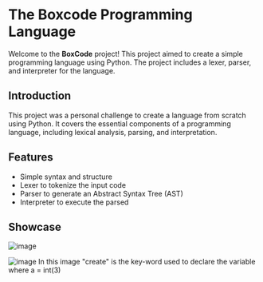 # The Boxcode Programming Language

Welcome to the **BoxCode** project! This project aimed to create a simple programming language using Python. The project includes a lexer, parser, and interpreter for the language.

## Introduction
This project was a personal challenge to create a language from scratch using Python. It covers the essential components of a programming language, including lexical analysis, parsing, and interpretation.

## Features
- Simple syntax and structure
- Lexer to tokenize the input code
- Parser to generate an Abstract Syntax Tree (AST)
- Interpreter to execute the parsed

## Showcase
![image](https://github.com/user-attachments/assets/44c4edf9-8429-430e-af40-13e47e60031d)

![image](https://github.com/user-attachments/assets/b1e327d8-560d-4e6b-93a7-b8848e4e3a08)
In this image "create" is the key-word used to declare the variable where a = int(3)
